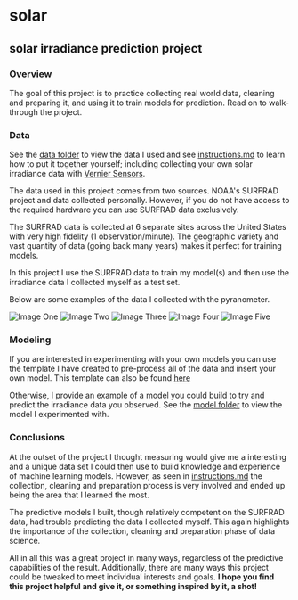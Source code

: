 # solar

## solar irradiance prediction project


### Overview
The goal of this project is to practice collecting real world data, cleaning and preparing it, and using it to train models for prediction. Read on to walk-through the project.


### Data
See the [data folder](https://github.com/ian-double-u/solar/tree/master/data) to view the data I used and see [instructions.md](https://github.com/ian-double-u/solar/blob/master/data/instructions.md) to learn how to put it together yourself; including collecting your own solar irradiance data with [Vernier Sensors]([https://www.vernier.com/](https://www.vernier.com/)).


The data used in this project comes from two sources. NOAA's SURFRAD project and data collected personally. However, if you do not have access to the required hardware you can use SURFRAD data exclusively. 


The SURFRAD data is collected at 6 separate sites across the United States with very high fidelity (1 observation/minute). The geographic variety and vast quantity of data (going back many years) makes it perfect for training models.

In this project I use the SURFRAD data to train my model(s) and then use the irradiance data I collected myself as a test set.


Below are some examples of the data I collected with the pyranometer.


![Image One](https://lh3.googleusercontent.com/iVHSKQuMhFZ7Pjni4Yd0ju0DoB0A5Oi61dYcHsQHuNpykPziYbae_Qv8VtBWRJwAMu19jkxx3Y0qnU-6q92EPYn-SpR_LAHqQdJRhzc5_9O1aJ19FUenMpzqBPGn0z9HCPMoT_xrJezua4qsqXoZYuDTAveOMUG9W28FbnaOFz39KrqQDf63L1eVDrrS4pzFIsrW_Ap1xOIntnJ9Au-kcl9SH3ZVgEz8KZq4krMNCzIJ3GVz3jwYglNlQ2JnCSiK9UK60w7fvRlzYnk9uK9IwW3nzFcVD5shjQzPoZ_4GbiPBCOMTxEuPd8ueCmRa4_C6yWaMsuXETqybXFGOFxTf09DNZe1rM-O8InTxHeyRNIA8azVQ5QjMyCswzlGOHU5NfTUqibWgOSl3Jv2b8bA_fCHPi8HQ2qwEEotyQuZXf6UChTKYKcRUTcV46Ye7x-BHjXYUeClj9wufX3XX0eVZ3ppKZAphCWaeKAhKBWDVTPOUdDHR5df0SQMYI5Th3h7Ccy1obKf4V2T6x5dt86IGtZj_-flCCei4H92WbPVr7IJw_BXniSbVsrR-onA4sXzhcUUCBvoiEa-jd5lthedW2dLzp5qCNDvTkmZ6r_oq3PVENGpEIdizS-1_5nPewZIqlyNWaGEn3oazOjOEk22PCdxEAzKyVaU6wDfHZVrSNi9JLOerVjcY6Yw-pha=w424-h280-no?authuser=0) ![Image Two](https://lh3.googleusercontent.com/WK4RYmyNLFxp0AoOtRf-RkP6CaaRcxCC2y7wTrz-xTOEBD5L-SfWEYe0lb1h5LNs2DdhAaxhSbrC8dj8CuscaUA8FH8_oOj2qg3Qc3mE0zhqtM6sBhJfhdA8p2dd87_2_WPss-lKilMi3f6GWrTaUdnOIREzNczPi-M38zJ-jEE67JuEL_Z8qABfbUcfaB1DnzUZkt6TYjDTnbs9QIuxNxn1HP-a9G6NGGtlhyxPOsauln_d9ye50IO9X4oi6-aW0T864zMh57ifhqhW9XrFHNL8h1QEYbWE0zdrwYiIOAAplFuHnTiTfVQL46I-XQrk8cV4L024YSB57GzP5A2RLjIL_kafc3QymgkulCrUa_RmyG0q1ZI8UNuF55hVMGN5at_bd0NdZMONjkPAN-HSMYb2JQFDhn9m5vKbrp4Gc1LSGkVZccZxKGyLbZVP8kZlfhbse9hQdIuZPiqD4jCUjwIDXcLqi-Ma63KkP-6yrBGXgWeD0oxrcQF7TuUVMLtz037YoUIfoonVApk7GDV6xVRbghXbPrxfkfZ4DH3K6XtZlA6q9hA1iwS6aW5xmTZMSiZQ7HJLeIE5WXLFzAcC5VkzLE5O048R1fX8w_KftEnJ75HW_bv-4NHs3xkBY6kWAXM_kVcXEMm-WUmrDiK7cMTyBw315gyUffAfpSLIAmi0j0oHeVbQEXOC_uYd=w424-h280-no?authuser=0)
![Image Three](https://lh3.googleusercontent.com/iVHSKQuMhFZ7Pjni4Yd0ju0DoB0A5Oi61dYcHsQHuNpykPziYbae_Qv8VtBWRJwAMu19jkxx3Y0qnU-6q92EPYn-SpR_LAHqQdJRhzc5_9O1aJ19FUenMpzqBPGn0z9HCPMoT_xrJezua4qsqXoZYuDTAveOMUG9W28FbnaOFz39KrqQDf63L1eVDrrS4pzFIsrW_Ap1xOIntnJ9Au-kcl9SH3ZVgEz8KZq4krMNCzIJ3GVz3jwYglNlQ2JnCSiK9UK60w7fvRlzYnk9uK9IwW3nzFcVD5shjQzPoZ_4GbiPBCOMTxEuPd8ueCmRa4_C6yWaMsuXETqybXFGOFxTf09DNZe1rM-O8InTxHeyRNIA8azVQ5QjMyCswzlGOHU5NfTUqibWgOSl3Jv2b8bA_fCHPi8HQ2qwEEotyQuZXf6UChTKYKcRUTcV46Ye7x-BHjXYUeClj9wufX3XX0eVZ3ppKZAphCWaeKAhKBWDVTPOUdDHR5df0SQMYI5Th3h7Ccy1obKf4V2T6x5dt86IGtZj_-flCCei4H92WbPVr7IJw_BXniSbVsrR-onA4sXzhcUUCBvoiEa-jd5lthedW2dLzp5qCNDvTkmZ6r_oq3PVENGpEIdizS-1_5nPewZIqlyNWaGEn3oazOjOEk22PCdxEAzKyVaU6wDfHZVrSNi9JLOerVjcY6Yw-pha=w424-h280-no?authuser=0)
![Image Four](https://lh3.googleusercontent.com/32rA37Btrk_V4AkaCEgrTDOMA0qvRl5JdTWQlLdtTOL7M-CWLpiXxv9ZCGvwd0fFdNKVhJdVgQeyff7NmPnZ4cZZF9FfY47vKbCDCQuTwOZlfreQSWt3dms6PdFkbpil5nWSRc8hHGItIw3qJZ3P1US6JNg5cWb2HF_2Ro8NIaCmF9WVe8-aTiulmoxecHJ3pILpP4sEnTo3n_njeGmY0p196rGe0HKy2jngvPYzAZ2-c9eEPj0PksnzW3VRbS2qPMdi9La9gPZ0Ea3P3S2BRjufwo5sZ2_52h5UUBkmBcGmJfHfW5hTAt5-ubicEXG2Dg-zBAFfTodIxKQAXbfebU-gwacSgf9BU51h088psNzSnBoklLufXvqoyxcb3oXuv_iValAXOc_kRBEGGTj_5-V0Xhp6fc3r8oKAOx2c6KfNsOy9El-vO2XDOIrjMocaltflGbeK2_pA-54u7EYFOGVFEPexZTZZyI_gUPWb39uUD1SyLHGG3ZMowvc10K9FKQ7w22jMQC1tRuMcnJpFFX-m1PEEPg7sfSuzbtwTCaYUT4S18GwSUpF7uB3v2_mki38N2QZ1PsSY3c1GLSSblH5Xf6ERYnZYU5qZS1GFT1KFUeIAYiZ1kT9D9fNQtTKYaCmZ-sbnn5QWg1l4c76CW1u1vu56IPoDTVfU8Ohl_5OFobtiLOyNtq4Ag1M4=w424-h280-no?authuser=0)
![Image Five](https://lh3.googleusercontent.com/KYuk-v0fXfKgx__pOL6ItY-jDMxD54ThhGJrCku8d2OuhwnY6uQcJZrFiGGzeBqEWyqximCvHwQHWc6-tUyp2W86eV-6B4Y6fkQhNyZJkQ_oMklLp4Csv9qbFApJkCqHtbQV0crwlK1BknQtkmHVK5YAilVUan085RP5cv7K2WuQUHPXShgLYwVLM03gVzNFdbBQUFklp73IHiG8-lH1ezExED7A-BJA32hAxs1Bo10r9j9hXaNQCGgdSFRFgdLgnNDj8G2Xvaj6V-63GMDNCa8Gk9EBG1Ldnwnt65BbSI4Nrbg4OBReS5eqOqZSUFkQ0m9CH_XcCc8HtLrOm4nlO3pLN-bP3J-dmFHpZJ8_3VzwaH3Ydhn95EA87zf5bNbKm6cx0FpEHOu67VOFcc0mJo29HGOpaMWazscBkj-ViOP6LADb7ZCz9-n8UrkiIduo2HKLpk_lehSrTFND7S5nhFRtkfl1jtR_yNErPKa23zAJyqM6vSjabI3WoUWZ_af0qRi0mGbSwdiD5AW8h-Fu5126lrnzB7dD3fbrhkAfAokPpY6ELvmKkUztdPxH-ZswkgxUFYFaeTa0ysw2iWhzKpQDzA5-4EXcUcGW0UcVUMee_Z_V38Bw_-AgdTiRdHXOgyC2DRWeKrTPVCQnKpvOfNPg4GHXdl1GPvq1Z3I6OWNVhzmF38192Ap_H3OU=w424-h280-no?authuser=0)

### Modeling


If you are interested in experimenting with your own models you can use the template I have created to pre-process all of the data and insert your own model. This template can also be found [here](https://github.com/ian-double-u/solar/blob/master/model_template.py)


Otherwise, I provide an example of a model you could build to try and predict the irradiance data you observed. See the [model folder](https://github.com/ian-double-u/solar/tree/master/model) to view the model I experimented with.


### Conclusions
At the outset of the project I thought measuring would give me a interesting and a unique data set I could then use to build knowledge and experience of machine learning models. However, as seen in [instructions.md](https://github.com/ian-double-u/solar/blob/master/data/instructions.md) the collection, cleaning and preparation process is very involved and ended up being the area that I learned the most. 


The predictive models I built, though relatively competent on the SURFRAD data, had trouble predicting the data I collected myself. This again highlights the importance of the collection, cleaning and preparation phase of data science.


All in all this was a great project in many ways, regardless of the predictive capabilities of the result. Additionally, there are many ways this project could be tweaked to meet individual interests and goals. 
**I hope you find this project helpful and give it, or something inspired by it, a shot!**
